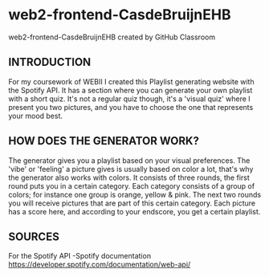 # web2-frontend-CasdeBruijnEHB
web2-frontend-CasdeBruijnEHB created by GitHub Classroom

INTRODUCTION
------------

For my coursework of WEBII I created this Playlist generating website with the Spotify API. It has a section where you can generate your own playlist with a short quiz. It's not a regular quiz though, it's a 'visual quiz' where I present you two pictures, and you have to choose the one that represents your mood best.

HOW DOES THE GENERATOR WORK?
------------

The generator gives you a playlist based on your visual preferences. The 'vibe' or 'feeling' a picture gives is usually based on color a lot, that's why the generator also works with colors.
It consists of three rounds, the first round puts you in a certain category. Each category consists of a group of colors; for instance one group is orange, yellow & pink. 
The next two rounds you will receive pictures that are part of this certain category. Each picture has a score here, and according to your endscore, you get a certain playlist.

SOURCES
------------

For the Spotify API
-Spotify documentation https://developer.spotify.com/documentation/web-api/
